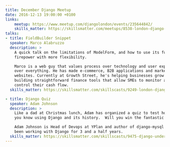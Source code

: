 ```yaml
---
title: December Django Meetup
date: 2016-12-13 19:00:00 +0100
links:
    meetup: https://www.meetup.com/djangolondon/events/235644842/
    skills_matter: https://skillsmatter.com/meetups/8538-london-django-meetup
talks:
- title: FieldBuilder Snippet
  speaker: Marco Alabruzzo
  description: >
    A quick talk on the limitations of ModelForm, and how to use its full
    firepower with more flexibility.

    Marco is a web guy that values process over technology and user experience
    over everything. He has made e-commerce, B2B applications and marketing
    websites. Currently at Growth Street, he's helping businesses grow by
    building straightforward finance tools that allow SMEs to monitor and
    control their cash flow.
  skills_matter: https://skillsmatter.com/skillscasts/9249-london-django-meetup

- title: Django Quiz
  speaker: Adam Johnson
  description: >
    Like a dad at Christmas lunch, Adam has organized a quiz to test how well
    you know using Django and its history.  Will you win the fantastic prize?

    Adam Johnson is Head of Devops at YPlan and author of django-mysql library. Adam has
    been working with Django for 3 and a half years.
  skills_matter: https://skillsmatter.com/skillscasts/9475-django-under-the-hood-2016
---
```

